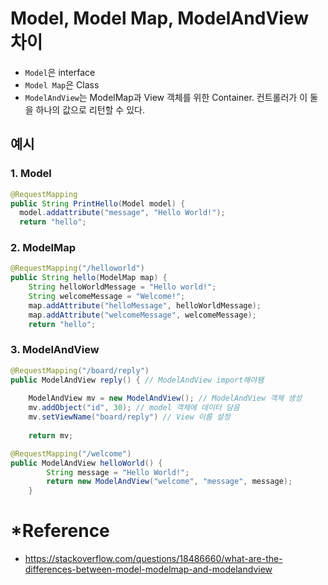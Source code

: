 # Model, Model Map, ModelAndView 차이
  - `Model`은 interface
  - `Model Map`은 Class
  - `ModelAndView`는 ModelMap과 View 객체를 위한 Container. 컨트롤러가 이 둘을 하나의 값으로 리턴할 수 있다.
## 예시
### 1. Model
~~~java
@RequestMapping
public String PrintHello(Model model) {
  model.addattribute("message", "Hello World!");
  return "hello";
~~~
### 2. ModelMap
~~~java
@RequestMapping("/helloworld")
public String hello(ModelMap map) {
    String helloWorldMessage = "Hello world!";
    String welcomeMessage = "Welcome!";
    map.addAttribute("helloMessage", helloWorldMessage);
    map.addAttribute("welcomeMessage", welcomeMessage);
    return "hello";
~~~
### 3. ModelAndView
~~~java
@RequestMapping("/board/reply")
public ModelAndView reply() { // ModelAndView import해야됌 
  
    ModelAndView mv = new ModelAndView(); // ModelAndView 객체 생성
    mv.addObject("id", 30); // model 객체에 데이터 담음
    mv.setViewName("board/reply") // View 이름 설정
    
    return mv;
~~~
~~~java
@RequestMapping("/welcome")
public ModelAndView helloWorld() {
        String message = "Hello World!";
        return new ModelAndView("welcome", "message", message);
    }
~~~

# *Reference
- https://stackoverflow.com/questions/18486660/what-are-the-differences-between-model-modelmap-and-modelandview
